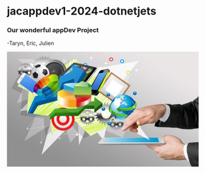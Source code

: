 # jacappdev1-2024-dotnetjets  

### Our wonderful appDev Project
-Taryn, Eric, Julien

![AppDevImage](https://github.com/TarynBeaupre/HomeCalendar-dotnetjets/blob/4f184d6799bee6bd57a00bf9b70fb29e5dc03532/Markdown/banner.jpg)
